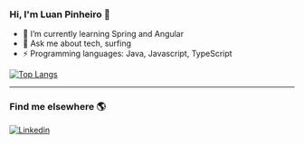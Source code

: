 ### Hi, I'm Luan Pinheiro 👋

- 🌱 I’m currently learning Spring and Angular
- 💬 Ask me about tech, surfing
- ⚡ Programming languages: Java, Javascript, TypeScript

<!--
![Luan's GitHub stats](https://github-readme-stats.vercel.app/api?username=lluanps&show_icons=true&theme=radical)
-->
[![Top Langs](https://github-readme-stats.vercel.app/api/top-langs/?username=lluanps&layout=compact)](https://github.com/lluanps/github-readme-stats)

<hr>

### Find me elsewhere 🌎

[![Linkedin](https://img.shields.io/badge/LinkedIn-0077B5?style=for-the-badge&logo=linkedin&logoColor=white
)](https://www.linkedin.com/in/lluanps/)



<!--
**lluanps/lluanps** is a ✨ _special_ ✨ repository because its `README.md` (this file) appears on your GitHub profile.

Here are some ideas to get you started:

- 🔭 I’m currently working on ...
- 🌱 I’m currently learning ...
- 👯 I’m looking to collaborate on ...
- 🤔 I’m looking for help with ...
- 💬 Ask me about ...
- 📫 How to reach me: ...
- 😄 Pronouns: ...
- ⚡ Fun fact: ...
-->

